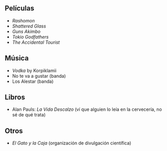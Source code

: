 ## Películas
- *Rashomon*
- *Shattered Glass*
- *Guns Akimbo*
- *Tokio Godfathers*
- *The Accidental Tourist*

## Música
- *Vodka* by Korpiklamii
- No te va a gustar (banda)
- Los Alestar (banda)


## Libros
- Alan Pauls: *La Vida Descalzo* (ví que alguien lo leía en la cervecería, no sé de qué trata)

## Otros
- *El Gato y la Caja* (organización de divulgación científica)

